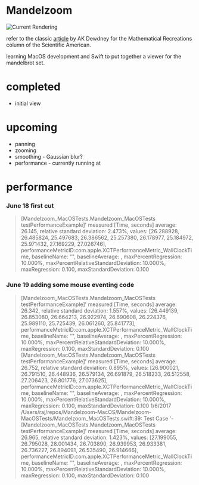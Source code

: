 
Mandelzoom
==========

![Current Rendering](http://i.imgur.com/kj7H3lp.png)

refer to the classic [article](https://www.scientificamerican.com/media/inline/blog/File/Dewdney_Mandelbrot.pdf) by AK Dewdney for the Mathematical Recreations column of the Scientific American. 

learning MacOS development and Swift to put together a viewer for the mandelbrot set.


# completed
* initial view

# upcoming
* panning
* zooming
* smoothing - Gaussian blur?
* performance - currently running at 


# performance
### June 18 first cut 
> [Mandelzoom_MacOSTests.Mandelzoom_MacOSTests testPerformanceExample]' measured [Time, seconds] average: 26.145, relative standard deviation: 2.473%, values: [26.288928, 26.485824, 25.497683, 26.386562, 25.257380, 26.178977, 25.184972, 25.971432, 27.169229, 27.026746], performanceMetricID:com.apple.XCTPerformanceMetric_WallClockTime, baselineName: "", baselineAverage: , maxPercentRegression: 10.000%, maxPercentRelativeStandardDeviation: 10.000%, maxRegression: 0.100, maxStandardDeviation: 0.100
### June 19 adding some mouse eventing code
> [Mandelzoom_MacOSTests.Mandelzoom_MacOSTests testPerformanceExample]' measured [Time, seconds] average: 26.342, relative standard deviation: 1.557%, values: [26.449139, 26.853080, 26.664213, 26.922974, 26.690608, 26.224376, 25.989110, 25.725439, 26.061260, 25.841773], performanceMetricID:com.apple.XCTPerformanceMetric_WallClockTime, baselineName: "", baselineAverage: , maxPercentRegression: 10.000%, maxPercentRelativeStandardDeviation: 10.000%, maxRegression: 0.100, maxStandardDeviation: 0.100
> [Mandelzoom_MacOSTests.Mandelzoom_MacOSTests testPerformanceExample]' measured [Time, seconds] average: 26.752, relative standard deviation: 0.895%, values: [26.900021, 26.791510, 26.448936, 26.579134, 26.691879, 26.518233, 26.512558, 27.206423, 26.801776, 27.073625], performanceMetricID:com.apple.XCTPerformanceMetric_WallClockTime, baselineName: "", baselineAverage: , maxPercentRegression: 10.000%, maxPercentRelativeStandardDeviation: 10.000%, maxRegression: 0.100, maxStandardDeviation: 0.100
> 1/6/2017 /Users/raj/repos/Mandelzoom-MacOS/Mandelzoom-MacOSTests/Mandelzoom_MacOSTests.swift:39: Test Case '-[Mandelzoom_MacOSTests.Mandelzoom_MacOSTests testPerformanceExample]' measured [Time, seconds] average: 26.965, relative standard deviation: 1.423%, values: [27.199055, 26.795028, 28.001434, 26.703890, 26.939953, 26.933381, 26.736227, 26.894091, 26.535490, 26.914666], performanceMetricID:com.apple.XCTPerformanceMetric_WallClockTime, baselineName: "", baselineAverage: , maxPercentRegression: 10.000%, maxPercentRelativeStandardDeviation: 10.000%, maxRegression: 0.100, maxStandardDeviation: 0.100
